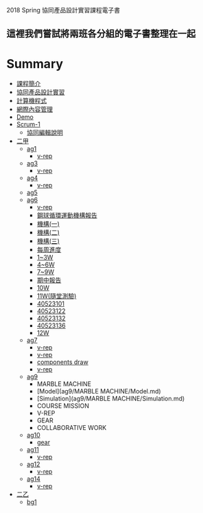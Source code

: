 
2018 Spring 協同產品設計實習課程電子書

這裡我們嘗試將兩班各分組的電子書整理在一起
----
# Summary

* [課程簡介](README.md)
* [協同產品設計實習](cd.md)
* [計算機程式](cp.md)
* [網際內容管理](wcms.md)
* [Demo](demo.md)
* [Scrum-1](scrum1/readme.md)
    * [協同編輯說明](scrum1/collaboration.md)
* [二甲](2a_readme.md)
    * [ag1](ag1/readme.md)
        * [v-rep](ag1/v-rep/readme.md)
    * [ag3](ag3/readme.md)
        * [v-rep](ag3/v-rep/readme.md)
    * [ag4](ag4/readme.md)
        * [v-rep](ag4/v-rep/readme.md)
    * [ag5](ag5/readme.md)
    * [ag6](ag6/readme.md)
        * [v-rep](ag6/v-rep/readme.md)
        * [鋼球循環運動機構報告](ag6/gang-qiu-xun-huan-yun-dong-ji-gou-bao-gao/README.md)
        * [機構\(一\)](ag6/gang-qiu-xun-huan-yun-dong-ji-gou-bao-gao/ji-gou-yi.md)
        * [機構\(二\)](ag6/gang-qiu-xun-huan-yun-dong-ji-gou-bao-gao/ji-gou-er.md)
        * [機構\(三\)](ag6/gang-qiu-xun-huan-yun-dong-ji-gou-bao-gao/ji-gou-san.md)
        * [每周進度](ag6/mei-zhou-jin-du/README.md)
        * [1~3W](ag6/mei-zhou-jin-du/1-3w.md)
        * [4~6W](ag6/mei-zhou-jin-du/4-6w.md)
        * [7~9W](ag6/mei-zhou-jin-du/7-9w.md)
        * [期中報告](ag6/mei-zhou-jin-du/qi-zhong-bao-gao.md)
        * [10W](ag6/mei-zhou-jin-du/10w.md)
        * [11W\(隨堂測驗\)](ag6/mei-zhou-jin-du/11w-sui-tang-ce-yan/README.md)
        * [40523101](ag6/mei-zhou-jin-du/11w-sui-tang-ce-yan/40523101.md)
        * [40523122](ag6/mei-zhou-jin-du/11w-sui-tang-ce-yan/40523122.md)
        * [40523132](ag6/mei-zhou-jin-du/11w-sui-tang-ce-yan/40523132.md)
        * [40523136](ag6/mei-zhou-jin-du/11w-sui-tang-ce-yan/40523136.md)
        * [12W](ag6/mei-zhou-jin-du/11w-sui-tang-ce-yan/12w.md)
    * [ag7](ag7/readme.md)
        * [v-rep](ag7/v-rep/readme.md)
        * [v-rep](ag7/v-rep/readme.md)
        * [components draw](/ag7/components%20draw/readme.md)
        * [v-rep](ag7/v-rep/readme.md)
    * [ag9](ag9/readme.md)
        * MARBLE MACHINE
        * [Model](ag9/MARBLE MACHINE/Model.md)
        * [Simulation](ag9/MARBLE MACHINE/Simulation.md)
        * COURSE MISSION
        * V-REP
        * GEAR
        * COLLABORATIVE WORK
    * [ag10](ag10/readme.md)
      * [gear](ag10/gear/readme.md)
    * [ag11](ag11/readme.md)
      * [v-rep](ag11/v-rep/readme.md)
    * [ag12](ag12/readme.md)
      * [v-rep](ag12/v-rep/readme.md)
    * [ag14](ag14/readme.md)
      * [v-rep](ag14/v-rep/readme.md)
* [二乙](2b_readme.md)
    * [bg1](bg1/readme.md)
